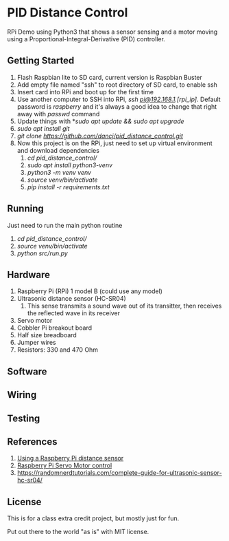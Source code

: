 # PID Distance Control
RPi Demo using Python3 that shows a sensor sensing and a motor moving using a Proportional-Integral-Derivative (PID) controller.

## Getting Started
1. Flash Raspbian lite to SD card, current version is Raspbian Buster
1. Add empty file named "ssh" to root directory of SD card, to enable ssh
1. Insert card into RPi and boot up for the first time
1. Use another computer to SSH into RPi, *ssh pi@192.168.1.[rpi_ip]*. Default password is *raspberry* and it's always a good idea to change that right away with *passwd* command
1. Update things with **sudo apt update && sudo apt upgrade*
1. *sudo apt install git*
1. *git clone https://github.com/dancj/pid_distance_control.git*
1. Now this project is on the RPi, just need to set up virtual environment and download dependencies
    1. *cd pid_distance_control/*
    1. *sudo apt install python3-venv*
    1. *python3 -m venv venv*
    1. *source venv/bin/activate*
    1. *pip install -r requirements.txt*
    
## Running
Just need to run the main python routine
1. *cd pid_distance_control/*
1. *source venv/bin/activate*
1. *python src/run.py*

## Hardware
1. Raspberry Pi (RPi) 1 model B (could use any model)
1. Ultrasonic distance sensor (HC-SR04)
    1. This sense transmits a sound wave out of its transitter, then receives the reflected wave in its receiver
1. Servo motor
1. Cobbler Pi breakout board
1. Half size breadboard
1. Jumper wires
1. Resistors: 330 and 470 Ohm

## Software


## Wiring


## Testing


## References
1. [Using a Raspberry Pi distance sensor](https://tutorials-raspberrypi.com/raspberry-pi-ultrasonic-sensor-hc-sr04/)
1. [Raspberry Pi Servo Motor control](https://tutorials-raspberrypi.com/raspberry-pi-servo-motor-control/)
1. https://randomnerdtutorials.com/complete-guide-for-ultrasonic-sensor-hc-sr04/

## License

This is for a class extra credit project, but mostly just for fun.

Put out there to the world "as is" with MIT license.